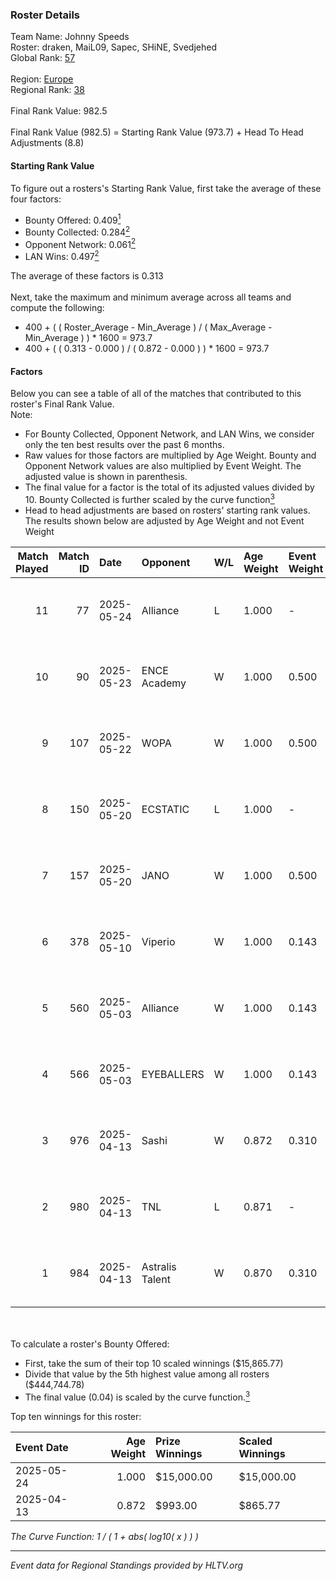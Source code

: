 ### Roster Details<br />
Team Name: Johnny Speeds<br />
Roster: draken, MaiL09, Sapec, SHiNE, Svedjehed<br />
Global Rank: [57](../../standings_global_2025_06_02.md)<br />
<br />
Region: [Europe]( ../../standings_europe_2025_06_02.md)<br />
Regional Rank: [38]( ../../standings_europe_2025_06_02.md)<br />
<br />
Final Rank Value:  982.5<br />
<br />
Final Rank Value (982.5) = Starting Rank Value (973.7) + Head To Head Adjustments (8.8)<br />

#### Starting Rank Value<br />
To figure out a rosters's Starting Rank Value, first take the average of these four factors:<br />
- Bounty Offered: 0.409[<sup>1</sup>](#table2)
- Bounty Collected: 0.284[<sup>2</sup>](#table1)
- Opponent Network: 0.061[<sup>2</sup>](#table1)
- LAN Wins: 0.497[<sup>2</sup>](#table1)

The average of these factors is 0.313<br />
<br />
Next, take the maximum and minimum average across all teams and compute the following:<br />
- 400 + ( ( Roster_Average - Min_Average ) / ( Max_Average - Min_Average ) ) * 1600 = 973.7
- 400 + ( ( 0.313 - 0.000 ) / ( 0.872 - 0.000 ) ) * 1600 = 973.7


#### Factors<br />
Below you can see a table of all of the matches that contributed to this roster's Final Rank Value.<br />
Note:<br />

- For Bounty Collected, Opponent Network, and LAN Wins, we consider only the ten best results over the past 6 months.
- Raw values for those factors are multiplied by Age Weight. Bounty and Opponent Network values are also multiplied by Event Weight. The adjusted value is shown in parenthesis.
- The final value for a factor is the total of its adjusted values divided by 10. Bounty Collected is further scaled by the curve function[<sup>3</sup>](#curveFunction)
- Head to head adjustments are based on rosters' starting rank values. The results shown below are adjusted by Age Weight and not Event Weight
<span id="table1"></span><br />


| Match Played | Match ID | Date       | Opponent        | W/L | Age Weight | Event Weight | Bounty Collected | Opponent Network | LAN Wins  | H2H Adj. | Roster                                  |
| -: | -: | :- | :- | :- | :- | :- | :- | :- | :- | -: | :- |
|           11 |       77 | 2025-05-24 | Alliance        | L   | 1.000      | -            | -                | -                | -         |   -19.57 | draken, MaiL09, Sapec, SHiNE, Svedjehed |
|           10 |       90 | 2025-05-23 | ENCE Academy    | W   | 1.000      | 0.500        | 0.031 (0.016)    | 0.170 (0.085)    | 1 (1.000) |     8.93 | draken, MaiL09, Sapec, SHiNE, Svedjehed |
|            9 |      107 | 2025-05-22 | WOPA            | W   | 1.000      | 0.500        | 0.002 (0.001)    | 0.117 (0.058)    | 1 (1.000) |     3.78 | draken, MaiL09, Sapec, SHiNE, Svedjehed |
|            8 |      150 | 2025-05-20 | ECSTATIC        | L   | 1.000      | -            | -                | -                | -         |    -8.48 | draken, MaiL09, Sapec, SHiNE, Svedjehed |
|            7 |      157 | 2025-05-20 | JANO            | W   | 1.000      | 0.500        | 0.004 (0.002)    | 0.158 (0.079)    | 1 (1.000) |     5.24 | draken, MaiL09, Sapec, SHiNE, Svedjehed |
|            6 |      378 | 2025-05-10 | Viperio         | W   | 1.000      | 0.143        | 0.000 (0.000)    | 0.080 (0.011)    | 0 (0.000) |     1.27 | draken, MaiL09, Sapec, SHiNE, Svedjehed |
|            5 |      560 | 2025-05-03 | Alliance        | W   | 1.000      | 0.143        | 0.056 (0.008)    | 0.561 (0.080)    | 0 (0.000) |    11.71 | draken, MaiL09, Sapec, SHiNE, Svedjehed |
|            4 |      566 | 2025-05-03 | EYEBALLERS      | W   | 1.000      | 0.143        | 0.003 (0.000)    | 0.106 (0.015)    | 0 (0.000) |     4.62 | draken, MaiL09, Sapec, SHiNE, Svedjehed |
|            3 |      976 | 2025-04-13 | Sashi           | W   | 0.872      | 0.310        | 0.013 (0.003)    | 1.000 (0.270)    | 1 (0.872) |    10.09 | draken, MaiL09, Ro1f, Sapec, SHiNE      |
|            2 |      980 | 2025-04-13 | TNL             | L   | 0.871      | -            | -                | -                | -         |   -10.46 | draken, MaiL09, Ro1f, Sapec, SHiNE      |
|            1 |      984 | 2025-04-13 | Astralis Talent | W   | 0.870      | 0.310        | 0.000 (0.000)    | 0.036 (0.010)    | 1 (0.870) |     1.71 | draken, MaiL09, Ro1f, Sapec, SHiNE      |

<br />
<span id="table2"></span><br />
To calculate a roster's Bounty Offered:<br />

- First, take the sum of their top 10 scaled winnings ($15,865.77)
- Divide that value by the 5th highest value among all rosters ($444,744.78)
- The final value (0.04) is scaled by the curve function.[<sup>3</sup>](#curveFunction)

Top ten winnings for this roster:<br />

| Event Date | Age Weight | Prize Winnings | Scaled Winnings |
| :- | -: | :- | :- |
| 2025-05-24 |      1.000 | $15,000.00     | $15,000.00      |
| 2025-04-13 |      0.872 | $993.00        | $865.77         |


<span id="curveFunction"></span>_The Curve Function: 1 / ( 1 + abs( log10( x ) ) )_<br />

---
_Event data for Regional Standings provided by HLTV.org_<br />
